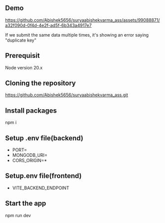 
## Demo
https://github.com/Abishek5656/suryaabishekvarma_ass/assets/99088871/a32f090d-0f4d-4e2f-ad5f-6b343a4917e7

If we submit the  same data multiple times, it's showing an error saying "duplicate key"


## Prerequisit
 Node version 20.x
## Cloning the repository

https://github.com/Abishek5656/suryaabishekvarma_ass.git
## Install packages

npm i
## Setup .env file(backend)

- PORT=
- MONGODB_URI=
- CORS_ORIGIN=*
## Setup.env file(frontend)

- VITE_BACKEND_ENDPOINT
## Start the app

npm run dev

